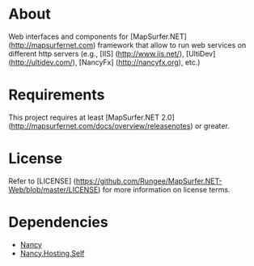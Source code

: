 # About
Web interfaces and components for [MapSurfer.NET] (http://mapsurfernet.com) framework that allow to run web services on different http servers (e.g., [IIS] (http://www.iis.net/), [UltiDev] (http://ultidev.com/), [NancyFx] (http://nancyfx.org), etc.)

# Requirements
This project requires at least [MapSurfer.NET 2.0] (http://mapsurfernet.com/docs/overview/releasenotes) or greater.

# License
Refer to [LICENSE] (https://github.com/Rungee/MapSurfer.NET-Web/blob/master/LICENSE) for more information on license terms.

# Dependencies
+   [Nancy][1]
+   [Nancy.Hosting.Self][2]

[1]: http://www.nuget.org/packages/Nancy/  "Nancy"
[2]: http://www.nuget.org/packages/Nancy.Hosting.Self/  "Nancy.Hosting.Self"


